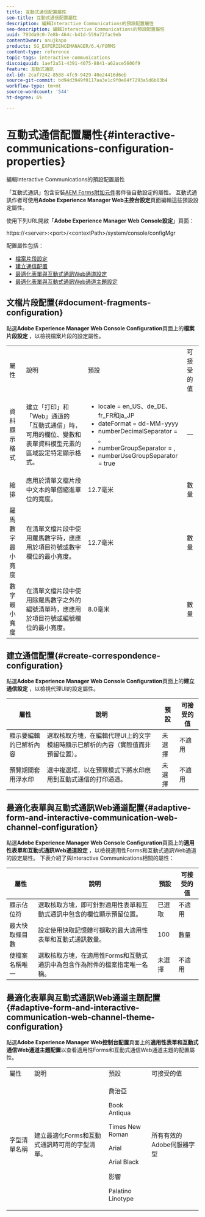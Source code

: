 ```yaml
---
title: 互動式通信配置屬性
seo-title: 互動式通信配置屬性
description: 編輯Interactive Communications的預設配置屬性
seo-description: 編輯Interactive Communications的預設配置屬性
uuid: 793da9c0-7e8b-464c-b41d-559a72fac9eb
contentOwner: anujkapo
products: SG_EXPERIENCEMANAGER/6.4/FORMS
content-type: reference
topic-tags: interactive-communications
discoiquuid: 1aef2a51-4391-4075-8841-a62ace5606f9
feature: 互動式通訊
exl-id: 2caf7242-8588-4fc9-9429-40e24416d6eb
source-git-commit: bd94d3949f0117aa3e1c9f0e84f7293a5d6b03b4
workflow-type: tm+mt
source-wordcount: '544'
ht-degree: 6%

---
```


# 互動式通信配置屬性{#interactive-communications-configuration-properties}

編輯Interactive Communications的預設配置屬性

「互動式通訊」包含安裝[AEM Forms附加元件](/help/forms/using/installing-configuring-aem-forms-osgi.md)套件後自動設定的屬性。 互動式通訊作者可使用&#x200B;**Adobe Experience Manager Web主控台設定**&#x200B;頁面編輯這些預設設定屬性。

使用下列URL開啟「**Adobe Experience Manager Web Console設定**」頁面：

https://&lt;server>:&lt;port>/&lt;contextPath>/system/console/configMgr

配置屬性包括：

* [檔案片段設定](#document-fragments-configuration)
* [建立通信配置](#create-correspondence-configuration)
* [最適化表單與互動式通訊Web通道設定](#adaptive-form-and-interactive-communication-web-channel-configuration)
* [最適化表單與互動式通訊Web通道主題設定](#adaptive-form-and-interactive-communication-web-channel-theme-configuration)

## 文檔片段配置{#document-fragments-configuration}

點選&#x200B;**Adobe Experience Manager Web Console Configuration**&#x200B;頁面上的&#x200B;**檔案片段設定** ，以檢視檔案片段的設定屬性。

<table> 
 <tbody> 
  <tr> 
   <td>屬性</td> 
   <td>說明</td> 
   <td>預設</td> 
   <td>可接受的值</td> 
  </tr> 
  <tr> 
   <td>資料顯示格式</td> 
   <td>建立「打印」和「Web」通道的「互動式通信」時，可用的欄位、變數和表單資料模型元素的區域設定特定顯示格式。</td> 
   <td> 
    <ul> 
     <li>locale = en_US、de_DE、fr_FR和ja_JP</li> 
     <li>dateFormat = dd-MM-yyyy</li> 
     <li>numberDecimalSeparator = 。</li> 
     <li>numberGroupSeparator = ,</li> 
     <li>numberUseGroupSeparator = true</li> 
    </ul> </td> 
   <td><p>—</p> </td> 
  </tr> 
  <tr> 
   <td>縮排</td> 
   <td>應用於清單文檔片段中文本的單個縮進單位的寬度。</td> 
   <td>12.7毫米</td> 
   <td>數量</td> 
  </tr> 
  <tr> 
   <td>羅馬數字最小寬度</td> 
   <td>在清單文檔片段中使用羅馬數字時，應應用於項目符號或數字欄位的最小寬度。 </td> 
   <td>12.7毫米</td> 
   <td>數量</td> 
  </tr> 
  <tr> 
   <td>數字最小寬度</td> 
   <td>在清單文檔片段中使用除羅馬數字之外的編號清單時，應應用於項目符號或編號欄位的最小寬度。</td> 
   <td>8.0毫米</td> 
   <td>數量</td> 
  </tr> 
 </tbody> 
</table>

## 建立通信配置{#create-correspondence-configuration}

點選&#x200B;**Adobe Experience Manager Web Console Configuration**&#x200B;頁面上的&#x200B;**建立通信設定** ，以檢視代理UI的設定屬性。

| 屬性 | 說明 | 預設 | 可接受的值 |
|---|---|---|---|
| 顯示要編輯的已解析內容 | 選取核取方塊，在編輯代理UI上的文字模組時顯示已解析的內容（實際值而非預留位置）。 | 未選擇 | 不適用 |
| 預覽期間套用浮水印 | 選中複選框，以在預覽模式下將水印應用到互動式通信的打印通道。 | 未選擇 | 不適用 |

## 最適化表單與互動式通訊Web通道配置{#adaptive-form-and-interactive-communication-web-channel-configuration}

點選&#x200B;**Adobe Experience Manager Web Console Configuration**&#x200B;頁面上的&#x200B;**適用性表單和互動式通訊Web通道設定** ，以檢視適用性Forms和互動式通訊Web通道的設定屬性。 下表介紹了與Interactive Communications相關的屬性：

| 屬性 | 說明 | 預設 | 可接受的值 |
|---|---|---|---|
| 顯示佔位符 | 選取核取方塊，即可針對適用性表單和互動式通訊中包含的欄位顯示預留位置。 | 已選取 | 不適用 |
| 最大快取條目數 | 設定使用快取記憶體可擷取的最大適用性表單和互動式通訊數量。 | 100 | 數量 |
| 使檔案名稱唯一 | 選取核取方塊，在適用性Forms和互動式通訊中為包含作為附件的檔案指定唯一名稱。 | 未選擇 | 不適用 |

## 最適化表單與互動式通訊Web通道主題配置{#adaptive-form-and-interactive-communication-web-channel-theme-configuration}

點選&#x200B;**Adobe Experience Manager Web控制台配置**&#x200B;頁面上的&#x200B;**適用性表單和互動式通信Web通道主題配置**&#x200B;以查看適用性Forms和互動式通信Web通道主題的配置屬性。

<table> 
 <tbody> 
  <tr> 
   <td>屬性</td> 
   <td>說明</td> 
   <td>預設</td> 
   <td>可接受的值</td> 
  </tr> 
  <tr> 
   <td>字型清單名稱</td> 
   <td>建立最適化Forms和互動式通訊時可用的字型清單。</td> 
   <td><p>喬治亞</p> <p>Book Antiqua</p> <p>Times New Roman</p> <p>Arial</p> <p>Arial Black</p> <p>影響</p> <p>Palatino Linotype</p> </td> 
   <td>所有有效的Adobe伺服器字型</td> 
  </tr> 
 </tbody> 
</table>
